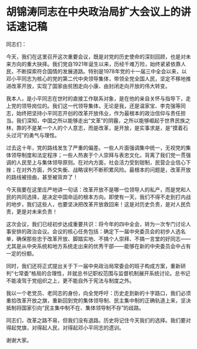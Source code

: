 # 胡锦涛同志在中央政治局扩大会议上的讲话速记稿

同志们：

今天，我们在这里召开这次重要会议，既是对党的历史使命的深刻回顾，也是对未来方向的重大抉择。我们党自1921年诞生以来，历经千难万险，始终紧紧依靠人民，不断探索符合国情的发展道路。特别是1978年党的十一届三中全会以来，以邓小平同志为核心的党的第二代中央领导集体，带领全党全国人民，坚定不移地推进改革开放，实现了国家由贫困走向小康、由封闭走向开放的伟大转变。

我本人，是小平同志在世时的直接工作联系对象，是在他的亲自关怀与指导下，走上党的领导岗位的。我们这一代领导集体，无论是我，还是温家宝、李克强等同志，始终把坚持小平同志开创的改革开放伟业，作为最根本的政治信仰与责任担当。我们深知，中国之所以能够走出“文革”的阴霾，之所以能够崛起于世界民族之林，靠的不是某一个人的个人意志，而是改革，是开放，是实事求是，是”摸着石头过河”的勇气与理性。

过去这十年，党的路线发生了严重的偏差。一些人片面强调集中统一，无视党的集体领导制度和法定程序；一些人热衷于个人崇拜与表忠文化，背离了我们党一贯强调的人民至上与集体领导原则。在对内方面，社会活力受到钳制，民营企业信心下挫；在对外方面，外交失衡、战略误判不断积累风险。最根本的问题是，改革开放的路线被扭曲，甚至被背弃了！

今天我要在这里庄严地讲一句话：改革开放不是哪一位领导人的私产，而是党和人民的共同选择，是决定中国命运的根本方向。即使有一天，我们不得不走到打内战的地步，我们这些人，也要坚决把改革开放救回来！这是对历史负责，是对人民负责，更是对未来负责！

这次会议，我们已经初步达成重要共识：将今年的四中全会，转为一次专门讨论人事安排的政治会议。会议的核心任务包括：确定下一届中央委员会的初步人选名单，确保那些忠于改革开放、脚踏实地、不搞个人崇拜、不搞一言堂的好同志——尤其是从中央系统和地方系统走出来的优秀干部——能够在新的中央委员会中占有一定的份额。

同时，我们还将正式提出关于下一届中央政治局常委会的班子构成方案，重新研判“七常委”格局的合理性，并就总书记职权范围与监督机制展开系统讨论。总书记不能凌驾于党组织之上，更不能自外于宪法与制度之外。

我以一个老党员、老同志的身份，向全党呼吁：历史走到新的十字路口，我们必须重拾改革开放之旗，重新回到党的集体领导制、民主集中制的正确轨道上来，坚决抵制将国家引向“民主集中制不在、集体领导制不存”的歧路。

同志们，改革之路不易，但我们没有退路。历史将记住今天我们的选择。我们要对得起党旗，对得起人民，对得起邓小平同志的遗训。

谢谢大家。
